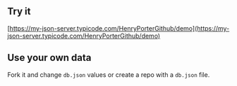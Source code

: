 ## Try it

[https://my-json-server.typicode.com/HenryPorterGithub/demo](https://my-json-server.typicode.com/HenryPorterGithub/demo)

## Use your own data

Fork it and change `db.json` values or create a repo with a `db.json` file.

